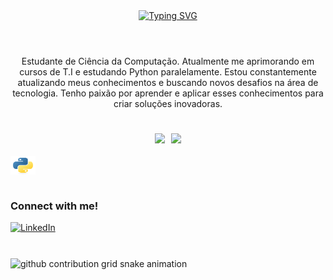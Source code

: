 <div align="center">
  <a href="https://git.io/typing-svg">
    <img src="https://readme-typing-svg.demolab.com?font=Orbitron&weight=500&size=22&pause=1000&color=FF00F6&center=true&vCenter=true&random=false&width=524&lines=%E2%8A%B9+Welcome+to+my+profile!+%CB%99%E1%B5%95%CB%99+%E2%8A%B9+" alt="Typing SVG">
  </a>
</div>

<img align="center" alt="" src="./src/header-gif.gif">

#

<p align="center">Estudante de Ciência da Computação. Atualmente me aprimorando em cursos de T.I e estudando Python paralelamente.
Estou constantemente atualizando meus conhecimentos e buscando novos desafios na área de tecnologia. Tenho paixão por aprender e aplicar esses conhecimentos para criar soluções inovadoras.

#

<div style="display: flex; justify-content: center; gap: 10px; flex-wrap: wrap;">
    <a href="https://github.com/raquelpwn">
      <img src="https://github-readme-stats.vercel.app/api?username=raquelpwn&show_icons=true&theme=cobalt&include_all_commits=true&count_private=true" width="400"/>
    </a>
    <a href="https://github.com/raquelpwn">
      <img src="https://github-readme-stats.vercel.app/api/top-langs/?username=raquelpwn&layout=compact&langs_count=16&theme=cobalt" width="400"/>
    </a>
  </div>
</div>

<div align="left">
<div style="display: inline_block"><br>
  <img align="center" alt="Pam-Python" height="30" width="40" src="https://raw.githubusercontent.com/devicons/devicon/master/icons/python/python-original.svg" alt="python logo"/>
  <img width="8" />
</div>

#

<h3 align="left">Connect with me!</h3>

[![LinkedIn](https://img.shields.io/badge/-LinkedIn-000?style=for-the-badge&logo=linkedin&logoColor=FF00F6&color:FFF)](https://www.linkedin.com/in/pamella-raquel-69799431a/)

#

<picture align="center">
  <source media="(prefers-color-scheme: dark)" srcset="https://raw.githubusercontent.com/raquelpwn/raquelpwn/output/github-contribution-grid-snake-dark.svg">
  <source media="(prefers-color-scheme: light)" srcset="https://raw.githubusercontent.com/raquelpwn/raquelpwn/output/github-contribution-grid-snake-dark.svg">
  <img align="center" alt="github contribution grid snake animation" src="https://raw.githubusercontent.com/raquelpwn/raquelpwn/output/github-contribution-grid-snake.svg">
</picture>

#





